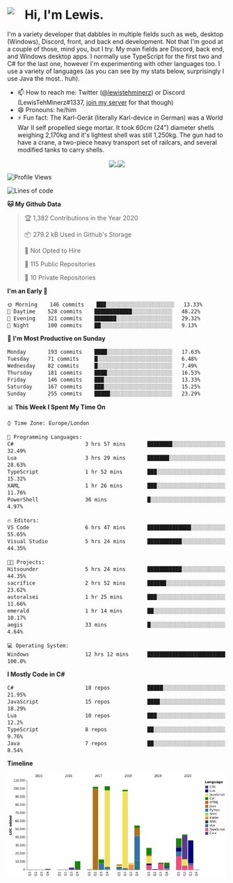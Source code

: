 <h1><img align="left" src="https://cdn.discordapp.com/emojis/552927506957729802.gif" width="40">Hi, I'm Lewis.</h1>

I'm a variety developer that dabbles in multiple fields such as web, desktop (Windows), Discord, front, and back end development. Not that I'm good at a couple of those, mind you, but I try. My main fields are Discord, back end, and Windows desktop apps. I normally use TypeScript for the first two and C# for the last one, however I'm experimenting with other languages too. I use a variety of languages (as you can see by my stats below, surprisingly I use Java the most.. huh).

- 📫 How to reach me: Twitter ([@lewistehminerz](https://twitter.com/lewistehminerz)) or Discord (LewisTehMinerz#1337, [join my server](https://discord.gg/XnUh7JB) for that though)
- 😄 Pronouns: he/him
- ⚡ Fun fact: The Karl-Gerät (literally Karl-device in German) was a World War II self propelled siege mortar. It took 60cm (24") diameter shells weighing 2,170kg and it's lightest shell was still 1,250kg. The gun had to have a crane, a two-piece heavy transport set of railcars, and several modified tanks to carry shells.

<p align="center">
  <a href="https://github.com/anuraghazra/github-readme-stats">
    <img align="center" src="https://github-readme-stats.vercel.app/api?username=LewisTehMinerz&count_private=true&show_icons=true&theme=gruvbox">
  </a>
  <a href="https://github.com/anuraghazra/github-readme-stats">
    <img align="center" src="https://github-readme-stats.vercel.app/api/top-langs/?username=LewisTehMinerz&layout=compact&theme=gruvbox">
  </a>
</p>

<!--START_SECTION:waka-->
![Profile Views](http://img.shields.io/badge/Profile%20Views-18-blue)

![Lines of code](https://img.shields.io/badge/From%20Hello%20World%20I%27ve%20Written-13.6%20million%20lines%20of%20code-blue)

**🐱 My Github Data** 

> 🏆 1,382 Contributions in the Year 2020
 > 
> 📦 279.2 kB Used in Github's Storage 
 > 
> 🚫 Not Opted to Hire
 > 
> 📜 115 Public Repositories
 > 
> 🔑 10 Private Repositories 

**I'm an Early 🐤** 

```text
🌞 Morning    146 commits    ███░░░░░░░░░░░░░░░░░░░░░░   13.33% 
🌆 Daytime    528 commits    ████████████░░░░░░░░░░░░░   48.22% 
🌃 Evening    321 commits    ███████░░░░░░░░░░░░░░░░░░   29.32% 
🌙 Night      100 commits    ██░░░░░░░░░░░░░░░░░░░░░░░   9.13%

```
📅 **I'm Most Productive on Sunday** 

```text
Monday       193 commits    ████░░░░░░░░░░░░░░░░░░░░░   17.63% 
Tuesday      71 commits     █░░░░░░░░░░░░░░░░░░░░░░░░   6.48% 
Wednesday    82 commits     █░░░░░░░░░░░░░░░░░░░░░░░░   7.49% 
Thursday     181 commits    ████░░░░░░░░░░░░░░░░░░░░░   16.53% 
Friday       146 commits    ███░░░░░░░░░░░░░░░░░░░░░░   13.33% 
Saturday     167 commits    ███░░░░░░░░░░░░░░░░░░░░░░   15.25% 
Sunday       255 commits    █████░░░░░░░░░░░░░░░░░░░░   23.29%

```


📊 **This Week I Spent My Time On** 

```text
⌚︎ Time Zone: Europe/London

💬 Programming Languages: 
C#                       3 hrs 57 mins       ████████░░░░░░░░░░░░░░░░░   32.49% 
Lua                      3 hrs 29 mins       ███████░░░░░░░░░░░░░░░░░░   28.63% 
TypeScript               1 hr 52 mins        ███░░░░░░░░░░░░░░░░░░░░░░   15.32% 
XAML                     1 hr 26 mins        ███░░░░░░░░░░░░░░░░░░░░░░   11.76% 
PowerShell               36 mins             █░░░░░░░░░░░░░░░░░░░░░░░░   4.97%

🔥 Editors: 
VS Code                  6 hrs 47 mins       ██████████████░░░░░░░░░░░   55.65% 
Visual Studio            5 hrs 24 mins       ███████████░░░░░░░░░░░░░░   44.35%

🐱‍💻 Projects: 
Hitsounder               5 hrs 24 mins       ███████████░░░░░░░░░░░░░░   44.35% 
sacrifice                2 hrs 52 mins       ██████░░░░░░░░░░░░░░░░░░░   23.62% 
autoralsei               1 hr 25 mins        ███░░░░░░░░░░░░░░░░░░░░░░   11.66% 
emerald                  1 hr 14 mins        ██░░░░░░░░░░░░░░░░░░░░░░░   10.17% 
aegis                    33 mins             █░░░░░░░░░░░░░░░░░░░░░░░░   4.64%

💻 Operating System: 
Windows                  12 hrs 12 mins      █████████████████████████   100.0%

```

**I Mostly Code in C#** 

```text
C#                       18 repos            █████░░░░░░░░░░░░░░░░░░░░   21.95% 
JavaScript               15 repos            ████░░░░░░░░░░░░░░░░░░░░░   18.29% 
Lua                      10 repos            ███░░░░░░░░░░░░░░░░░░░░░░   12.2% 
TypeScript               8 repos             ██░░░░░░░░░░░░░░░░░░░░░░░   9.76% 
Java                     7 repos             ██░░░░░░░░░░░░░░░░░░░░░░░   8.54%

```


**Timeline**

![Chart not found](https://github.com/LewisTehMinerz/LewisTehMinerz/blob/master/charts/bar_graph.png) 


<!--END_SECTION:waka-->
